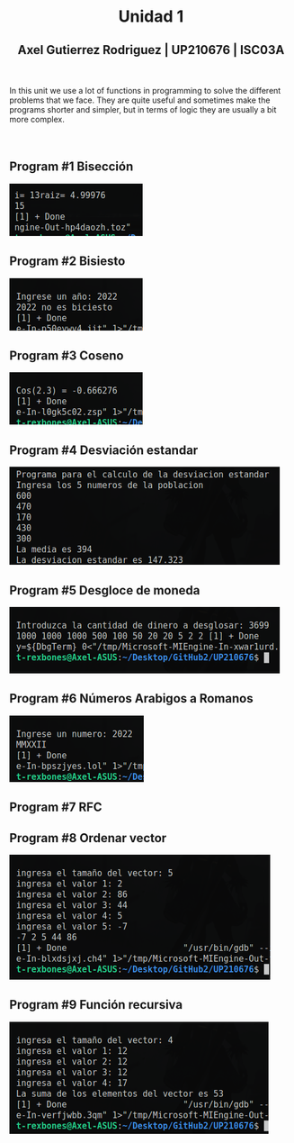 # <center>Unidad 1</center>
## <center> Axel Gutierrez Rodriguez  |  UP210676 | ISC03A </center>
<br><br>
In this unit we use a lot of functions in programming to solve the different problems that we face. They are quite useful and sometimes make the programs shorter and simpler, but in terms of logic they are usually a bit more complex.  
<br>  <br>

## Program #1 **Bisección**
![](https://github.com/UP210676/UP210676_CPP/blob/main/Unidad3/images/Screenshot%20from%202022-11-22%2000-11-09.png)
## Program #2 **Bisiesto**
![](https://github.com/UP210676/UP210676_CPP/blob/main/Unidad3/images/Screenshot%20from%202022-11-22%2000-12-37.png)
## Program #3 **Coseno**
![](https://github.com/UP210676/UP210676_CPP/blob/main/Unidad3/images/Screenshot%20from%202022-11-22%2000-13-08.png)
## Program #4 **Desviación estandar**
![](https://github.com/UP210676/UP210676_CPP/blob/main/Unidad3/images/Screenshot%20from%202022-11-22%2000-13-55.png)
## Program #5 **Desgloce de moneda**
![](https://github.com/UP210676/UP210676_CPP/blob/main/Unidad3/images/Screenshot%20from%202022-11-22%2000-14-20.png)
## Program #6 **Números Arabigos a Romanos**
![](https://github.com/UP210676/UP210676_CPP/blob/main/Unidad3/images/Screenshot%20from%202022-11-22%2000-15-02.png)
## Program #7 **RFC**

## Program #8 **Ordenar vector**
![](https://github.com/UP210676/UP210676_CPP/blob/main/Unidad3/images/Screenshot%20from%202022-11-22%2000-15-57.png)
## Program #9 **Función recursiva**
![](https://github.com/UP210676/UP210676_CPP/blob/main/Unidad3/images/Screenshot%20from%202022-11-22%2000-16-31.png)
